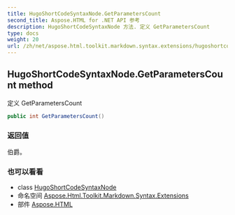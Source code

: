 ```yaml
---
title: HugoShortCodeSyntaxNode.GetParametersCount
second_title: Aspose.HTML for .NET API 参考
description: HugoShortCodeSyntaxNode 方法. 定义 GetParametersCount
type: docs
weight: 20
url: /zh/net/aspose.html.toolkit.markdown.syntax.extensions/hugoshortcodesyntaxnode/getparameterscount/
---
```

## HugoShortCodeSyntaxNode.GetParametersCount method

定义 GetParametersCount

```csharp
public int GetParametersCount()
```

### 返回值

伯爵。

### 也可以看看

* class [HugoShortCodeSyntaxNode](../)
* 命名空间 [Aspose.Html.Toolkit.Markdown.Syntax.Extensions](../../hugoshortcodesyntaxnode/)
* 部件 [Aspose.HTML](../../../)


